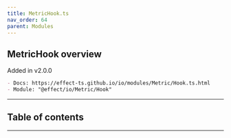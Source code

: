 ```yaml
---
title: MetricHook.ts
nav_order: 64
parent: Modules
---
```


## MetricHook overview

Added in v2.0.0

```md
- Docs: https://effect-ts.github.io/io/modules/Metric/Hook.ts.html
- Module: "@effect/io/Metric/Hook"
```

---

<h2 class="text-delta">Table of contents</h2>

---
